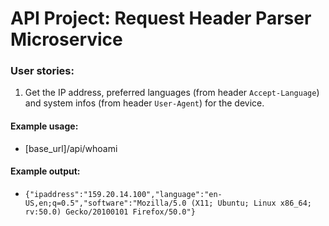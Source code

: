 # API Project: Request Header Parser Microservice

### User stories:
1. Get the IP address, preferred languages (from header `Accept-Language`) and system infos (from header `User-Agent`) for the device.

#### Example usage:
* [base_url]/api/whoami

#### Example output:
* `{"ipaddress":"159.20.14.100","language":"en-US,en;q=0.5","software":"Mozilla/5.0 (X11; Ubuntu; Linux x86_64; rv:50.0) Gecko/20100101 Firefox/50.0"}`
